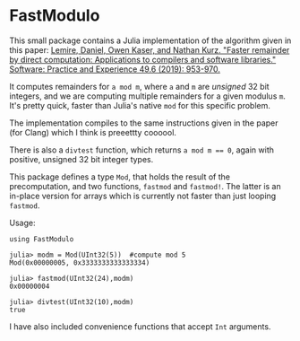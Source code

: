 # FastModulo

This small package contains a Julia implementation of the algorithm given in this paper:
[Lemire, Daniel, Owen Kaser, and Nathan Kurz. "Faster remainder by direct computation: Applications to compilers and software libraries." Software: Practice and Experience 49.6 (2019): 953-970.](https://arxiv.org/abs/1902.01961)

It computes remainders for `a mod m`, where `a` and `m` are *unsigned* 32 bit integers, and we are computing multiple remainders for a given modulus `m`. It's pretty quick, faster than Julia's native `mod` for this specific problem. 

The implementation compiles to the same instructions given in the paper (for Clang) which I think is preeettty coooool.

There is also a `divtest` function, which returns `a mod m == 0`, again with positive, unsigned 32 bit integer types.


This package defines a type `Mod`, that holds the result of the precomputation, and two functions, `fastmod` and `fastmod!`. The latter is an in-place version for arrays which is currently not faster than just looping `fastmod`.

Usage:
```
using FastModulo

julia> modm = Mod(UInt32(5))  #compute mod 5
Mod(0x00000005, 0x3333333333333334)

julia> fastmod(UInt32(24),modm)
0x00000004

julia> divtest(UInt32(10),modm)
true

```

I have also included convenience functions that accept `Int` arguments.